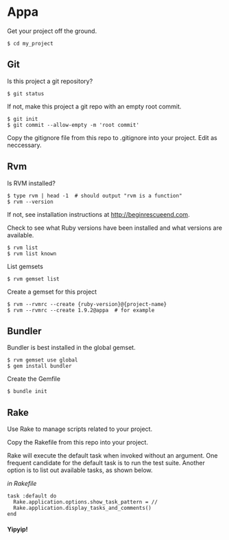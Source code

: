 Appa
====
Get your project off the ground.

    $ cd my_project


## Git

Is this project a git repository?

    $ git status

If not, make this project a git repo with an empty root commit.

    $ git init
    $ git commit --allow-empty -m 'root commit'

Copy the gitignore file from this repo to .gitignore into your project.  Edit as neccessary.


## Rvm

Is RVM installed?

    $ type rvm | head -1  # should output "rvm is a function"
    $ rvm --version

If not, see installation instructions at <http://beginrescueend.com>.

Check to see what Ruby versions have been installed and what versions are available.

    $ rvm list
    $ rvm list known

List gemsets

    $ rvm gemset list

Create a gemset for this project

    $ rvm --rvmrc --create {ruby-version}@{project-name}
    $ rvm --rvmrc --create 1.9.2@appa  # for example


## Bundler

Bundler is best installed in the global gemset.

    $ rvm gemset use global
    $ gem install bundler

Create the Gemfile

    $ bundle init


## Rake

Use Rake to manage scripts related to your project.

Copy the Rakefile from this repo into your project.

Rake will execute the default task when invoked without an argument.  One frequent candidate for the default task is to
run the test suite.  Another option is to list out available tasks, as shown below.

*in Rakefile*

    task :default do
      Rake.application.options.show_task_pattern = //
      Rake.application.display_tasks_and_comments()
    end


#### Yipyip!
